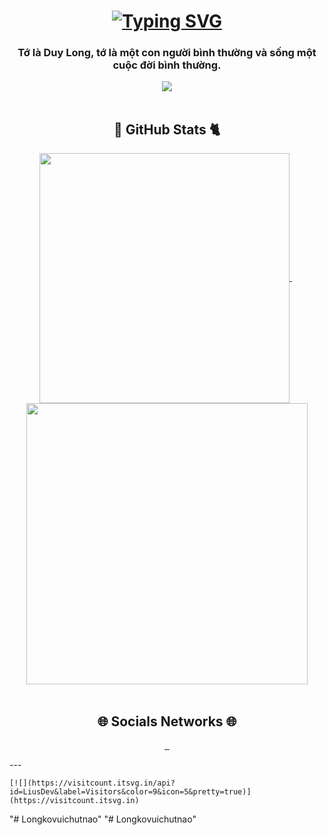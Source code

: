 <h1 align="center" width="25px">
        <a href="https://git.io/typing-svg"><img
                src="https://readme-typing-svg.herokuapp.com?font=Fira+Code&weight=500&size=25&pause=1000&color=55B4B0&width=435&lines=XAO+CH%C3%8CN+XIN+CH%C3%80O+%3E.%3C+"
                alt="Typing SVG" /></a>
    </h1>
    <h3 align="center">Tớ là Duy Long, tớ là một con người bình thường và sống một cuộc đời bình thường.</h3>
    <div align="center">
        <img
            src="https://64.media.tumblr.com/14fb780c96522aafaf4a603e592da18f/e6e76c962a86b9ca-5a/s640x960/f3819527c9b314bd52517d39ec65ea6bdb2751a9.gifv">
    </div>
    <br>
    <h2 align="center">  🐼 GitHub Stats 🐈</h2>
    <div align="center">
        &nbsp;
        <a href="#">
            <img width="400" align="center"
                src="https://github-readme-stats.vercel.app/api/top-langs/?username=Longkovuichutnao&&layout=compact&theme=react&border_color=61dafb&hide_border=true"
                alt="">
        </a>
        &nbsp;
        &nbsp;
        <a href="#">
            <img width="450" align="center"
                src="https://github-readme-stats.vercel.app/api?username=Longkovuichutnao&show_icons=true&theme=tokyonight"
                alt="">
        </a>
    </div>
    <br>
    <h2 align="center">🌐 Socials Networks 🌐</h2>
    <p align="center">
        <a href="https://www.facebook.com/longkvui" target="_blank">
            <img src="https://img.shields.io/badge/Facebook-1877F2?style=for-the-badge&logo=facebook&logoColor=white"
                alt="">
        </a>
        <a href="mailto:tranlong280403@gmail.com" target="_blank">
            <img src="https://img.shields.io/badge/Gmail-D14836?style=for-the-badge&logo=gmail&logoColor=white" alt="">
        </a>
        <a href="https://www.instagram.com/lwng284/" target="_blank">
            <img src="https://img.shields.io/badge/Instagram-E4405F?style=for-the-badge&logo=instagram&logoColor=white"
                alt="">
        </a>
    </p>
    ---

    [![](https://visitcount.itsvg.in/api?id=LiusDev&label=Visitors&color=9&icon=5&pretty=true)](https://visitcount.itsvg.in)
"# Longkovuichutnao" "# Longkovuichutnao" 
